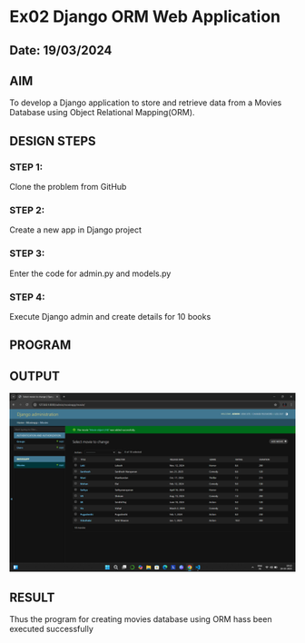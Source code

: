 # Ex02 Django ORM Web Application
## Date: 19/03/2024

## AIM
To develop a Django application to store and retrieve data from a Movies Database using Object Relational Mapping(ORM).


## DESIGN STEPS

### STEP 1:
Clone the problem from GitHub

### STEP 2:
Create a new app in Django project

### STEP 3:
Enter the code for admin.py and models.py

### STEP 4:
Execute Django admin and create details for 10 books

## PROGRAM

## OUTPUT
![alt text](<Screenshot (117).png>)

## RESULT
Thus the program for creating movies database using ORM hass been executed successfully
